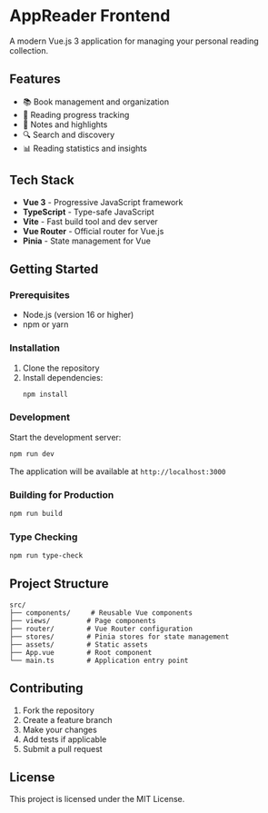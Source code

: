 # AppReader Frontend

A modern Vue.js 3 application for managing your personal reading collection.

## Features

- 📚 Book management and organization
- 📖 Reading progress tracking
- 📝 Notes and highlights
- 🔍 Search and discovery
- 📊 Reading statistics and insights

## Tech Stack

- **Vue 3** - Progressive JavaScript framework
- **TypeScript** - Type-safe JavaScript
- **Vite** - Fast build tool and dev server
- **Vue Router** - Official router for Vue.js
- **Pinia** - State management for Vue

## Getting Started

### Prerequisites

- Node.js (version 16 or higher)
- npm or yarn

### Installation

1. Clone the repository
2. Install dependencies:
   ```bash
   npm install
   ```

### Development

Start the development server:

```bash
npm run dev
```

The application will be available at `http://localhost:3000`

### Building for Production

```bash
npm run build
```

### Type Checking

```bash
npm run type-check
```

## Project Structure

```
src/
├── components/     # Reusable Vue components
├── views/         # Page components
├── router/        # Vue Router configuration
├── stores/        # Pinia stores for state management
├── assets/        # Static assets
├── App.vue        # Root component
└── main.ts        # Application entry point
```

## Contributing

1. Fork the repository
2. Create a feature branch
3. Make your changes
4. Add tests if applicable
5. Submit a pull request

## License

This project is licensed under the MIT License.
